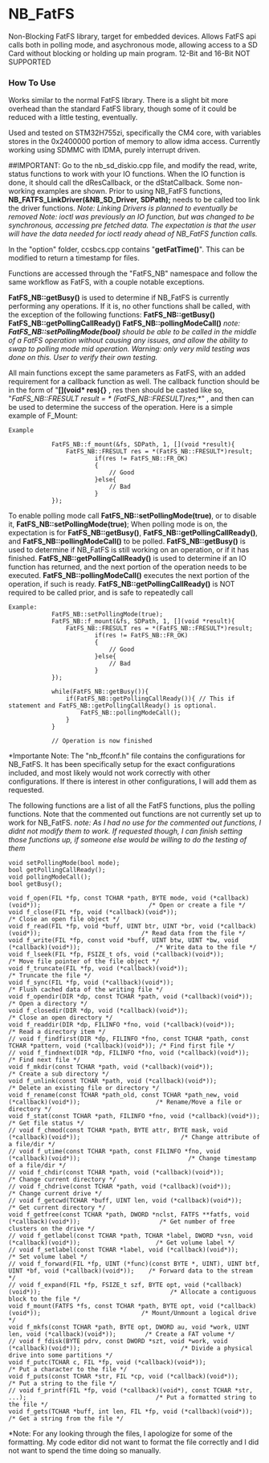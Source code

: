 # NB_FatFS
Non-Blocking FatFS library, target for embedded devices. Allows FatFS api calls both in polling mode, and asychronous mode, allowing access to a SD Card without blocking or holding up main program.
12-Bit and 16-Bit NOT SUPPORTED


### How To Use
Works similar to the normal FatFS library. There is a slight bit more overhead than the standard FatFS library, though some of it could be reduced with a little testing, eventually. 

Used and tested on STM32H755zi, specifically the CM4 core, with variables stores in the 0x2400000 portion of memory to allow idma access. Currently working using SDMMC with IDMA, purely interrupt driven. 

##IMPORTANT: 
Go to the nb_sd_diskio.cpp file, and modify the read, write, status functions to work with your IO functions. When the IO function is done, it should call the dResCallback, or the dStatCallback. Some non-working examples are shown. Prior to using NB_FatFS functions, **NB_FATFS_LinkDriver(&NB_SD_Driver, SDPath);** needs to be called
too link the driver functions. *Note: Linking Drivers is planned to eventually be removed*
*Note: ioctl was previously an IO function, but was changed to be synchronous, accessing pre fetched data. The expectation is that the user will have the data needed for ioctl ready ahead of NB_FatFS function calls.*

In the "option" folder, ccsbcs.cpp contains "**getFatTime()**". This can be modified to return a timestamp for files. 

Functions are accessed through the "FatFS_NB" namespace and follow the same workflow as FatFS, with a couple notable exceptions.

**FatFS_NB::getBusy()** is used to determine if NB_FatFS is currently performing any operations. If it is, no other functions shall be called, with the exception of the following functions:
    **FatFS_NB::getBusy()**
    **FatFS_NB::getPollingCallReady()**
    **FatFS_NB::pollingModeCall()**
*note: **FatFS_NB::setPollingMode(bool)** should be able to be called in the middle of a FatFS operation without causing any issues, and allow the ability to swap to polling mode mid operation. Warning: only very mild testing was done on this. User to verify their own testing.*

All main functions except the same parameters as FatFS, with an added requirement for a callback function as well. The callback function should be in the form of "**[](void* res){}** ,
res then should be casted like so, "**FatFS_NB::FRESULT result = * (FatFS_NB::FRESULT*)res;**" , and then can be used to determine the success of the operation. 
Here is a simple example of F_Mount:

	Example

                FatFS_NB::f_mount(&fs, SDPath, 1, [](void *result){
                    FatFS_NB::FRESULT res = *(FatFS_NB::FRESULT*)result;
                            if(res != FatFS_NB::FR_OK)
                            {
                                // Good
                            }else{
                                // Bad
                            }
                });

To enable polling mode call **FatFS_NB::setPollingMode(true)**, or to disable it, **FatFS_NB::setPollingMode(true)**;
    When polling mode is on, the expectation is for **FatFS_NB::getBusy()**, **FatFS_NB::getPollingCallReady()**, and **FatFS_NB::pollingModeCall()** to be polled.
    **FatFS_NB::getBusy()** is used to determine if NB_FatFS is still working on an operation, or if it has finished. 
    **FatFS_NB::getPollingCallReady()** is used to determine if an IO function has returned, and the next portion of the operation needs to be executed.
    **FatFS_NB::pollingModeCall()** executes the next portion of the operation, if such is ready. **FatFS_NB::getPollingCallReady()** is NOT required to be called prior, and is safe to repeatedly call

    Example: 
                FatFS_NB::setPollingMode(true);
                FatFS_NB::f_mount(&fs, SDPath, 1, [](void *result){
                    FatFS_NB::FRESULT res = *(FatFS_NB::FRESULT*)result;
                            if(res != FatFS_NB::FR_OK)
                            {
                                // Good
                            }else{
                                // Bad
                            }
                });

                while(FatFS_NB::getBusy()){
                    if(FatFS_NB::getPollingCallReady()){ // This if statement and FatFS_NB::getPollingCallReady() is optional.
                        FatFS_NB::pollingModeCall();
                    }
                }

                // Operation is now finished

*Importante Note: The "nb_ffconf.h" file contains the configurations for NB_FatFS. It has been specifically setup for the exact configurations included, and most likely would not work correctly with other configurations. If there is interest in other configurations, I will add them as requested. 

The following functions are a list of all the FatFS functions, plus the polling functions. Note that the commented out functions are not currently set up to work for NB_FatFS.
*note: As I had no use for the commented out functions, I didnt not modify them to work. If requested though, I can finish setting those functions up, if someone else would be willing to do the testing of them*

	void setPollingMode(bool mode);
	bool getPollingCallReady();
	void pollingModeCall();
	bool getBusy();

    void f_open(FIL *fp, const TCHAR *path, BYTE mode, void (*callback)(void*));							  /* Open or create a file */
	void f_close(FIL *fp, void (*callback)(void*));															  /* Close an open file object */
	void f_read(FIL *fp, void *buff, UINT btr, UINT *br, void (*callback)(void*));							  /* Read data from the file */
	void f_write(FIL *fp, const void *buff, UINT btw, UINT *bw, void (*callback)(void*));					  /* Write data to the file */
	void f_lseek(FIL *fp, FSIZE_t ofs, void (*callback)(void*));											  /* Move file pointer of the file object */
	void f_truncate(FIL *fp, void (*callback)(void*));														  /* Truncate the file */
	void f_sync(FIL *fp, void (*callback)(void*));															  /* Flush cached data of the writing file */
	void f_opendir(DIR *dp, const TCHAR *path, void (*callback)(void*));									  /* Open a directory */
	void f_closedir(DIR *dp, void (*callback)(void*));														  /* Close an open directory */
	void f_readdir(DIR *dp, FILINFO *fno, void (*callback)(void*));											  /* Read a directory item */
	// void f_findfirst(DIR *dp, FILINFO *fno, const TCHAR *path, const TCHAR *pattern, void (*callback)(void*)); /* Find first file */
	// void f_findnext(DIR *dp, FILINFO *fno, void (*callback)(void*));										  /* Find next file */
	void f_mkdir(const TCHAR *path, void (*callback)(void*));												  /* Create a sub directory */
	void f_unlink(const TCHAR *path, void (*callback)(void*));												  /* Delete an existing file or directory */
	void f_rename(const TCHAR *path_old, const TCHAR *path_new, void (*callback)(void*));					  /* Rename/Move a file or directory */
	void f_stat(const TCHAR *path, FILINFO *fno, void (*callback)(void*));									  /* Get file status */
	// void f_chmod(const TCHAR *path, BYTE attr, BYTE mask, void (*callback)(void*));							  /* Change attribute of a file/dir */
	// void f_utime(const TCHAR *path, const FILINFO *fno, void (*callback)(void*));							  /* Change timestamp of a file/dir */
	// void f_chdir(const TCHAR *path, void (*callback)(void*));												  /* Change current directory */
	// void f_chdrive(const TCHAR *path, void (*callback)(void*));												  /* Change current drive */
	// void f_getcwd(TCHAR *buff, UINT len, void (*callback)(void*));											  /* Get current directory */
	void f_getfree(const TCHAR *path, DWORD *nclst, FATFS **fatfs, void (*callback)(void*));					  /* Get number of free clusters on the drive */
	// void f_getlabel(const TCHAR *path, TCHAR *label, DWORD *vsn, void (*callback)(void*));					  /* Get volume label */
	// void f_setlabel(const TCHAR *label, void (*callback)(void*));											  /* Set volume label */
	// void f_forward(FIL *fp, UINT (*func)(const BYTE *, UINT), UINT btf, UINT *bf, void (*callback)(void*));	  /* Forward data to the stream */
	// void f_expand(FIL *fp, FSIZE_t szf, BYTE opt, void (*callback)(void*));									  /* Allocate a contiguous block to the file */
	void f_mount(FATFS *fs, const TCHAR *path, BYTE opt, void (*callback)(void*));		  					  /* Mount/Unmount a logical drive */
	void f_mkfs(const TCHAR *path, BYTE opt, DWORD au, void *work, UINT len, void (*callback)(void*));		  /* Create a FAT volume */
	// void f_fdisk(BYTE pdrv, const DWORD *szt, void *work, void (*callback)(void*));							  /* Divide a physical drive into some partitions */
	void f_putc(TCHAR c, FIL *fp, void (*callback)(void*));													  /* Put a character to the file */
	void f_puts(const TCHAR *str, FIL *cp, void (*callback)(void*));										  /* Put a string to the file */
	// void f_printf(FIL *fp, void (*callback)(void*), const TCHAR *str, ...);									  /* Put a formatted string to the file */
	void f_gets(TCHAR *buff, int len, FIL *fp, void (*callback)(void*));									  /* Get a string from the file */



*Note: For any looking through the files, I apologize for some of the formatting. My code editor did not want to format the file correctly and I did not want to spend the time doing so manually. 
